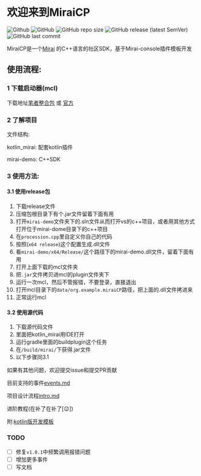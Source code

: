 # 欢迎来到MiraiCP
![Github](https://img.shields.io/badge/Author-Nambers-blue) ![GitHub](https://img.shields.io/github/license/Nambers/MiraiCP) ![GitHub repo size](https://img.shields.io/github/repo-size/Nambers/MiraiCP) ![GitHub release (latest SemVer)](https://img.shields.io/github/v/release/Nambers/MiraiCP) ![GitHub last commit](https://img.shields.io/github/last-commit/Nambers/MiraiCP)

MiraiCP是一个[Mirai](https://github.com/mamoe/mirai) 的C++语言的社区SDK，基于Mirai-console插件模板开发

## 使用流程:

### 1 下载启动器(mcl)
下载地址[笔者整合包](https://github.com/Nambers/MiraiEXE) 或 [官方](https://github.com/iTXTech/mirai-console-loader/)

### 2 了解项目

文件结构:

kotlin_mirai: 配套kotlin插件

mirai-demo: C++SDK

### 3 使用方法:

#### 3.1 使用release包
1. 下载release文件
2. 压缩包根目录下有个.jar文件留着下面有用
3. 打开`mirai-demo`文件夹下的.sln文件从而打开vs的c++项目，或者用其他方式打开位于mirai-dome目录下的c++项目
4. 在`procession.cpp`里自定义你自己的代码
5. 按照(`x64 release`)这个配置生成.dll文件
6. 看`mirai-demo/x64/Release/`这个路径下的mirai-demo.dll文件，留着下面有用
7. 打开上面下载的mcl文件夹
8. 把`.jar`文件拷贝进mcl的plugin文件夹下
9. 运行一次mcl，然后不管报错，不要登录，直接退出
10. 打开mcl目录下的`data/org.example.miraiCP`路径，把上面的.dll文件拷进来
11. 正常运行mcl
#### 3.2 使用源代码
1. 下载源代码文件
2. 里面把kotlin_mirai用IDE打开
3. 运行gradle里面的buildplugin这个任务
4. 在`/build/mirai/`下获得.jar文件
5. 以下步骤同3.1


如果有其他问题，欢迎提交issue和提交PR贡献

目前支持的事件[events.md](https://github.com/Nambers/MiraiCP/blob/master/doc/events.md)

项目设计流程[intro.md](https://github.com/Nambers/MiraiCP/blob/master/doc/intro.md)

进阶教程(在补了在补了[:wink:])

附:[kotlin版开发模板](https://github.com/Nambers/mirai_kotlin_example)

### TODO
- [ ] 修复`v1.0.1`中频繁调用报错问题
- [ ] 增加更多事件
- [ ] 写文档
